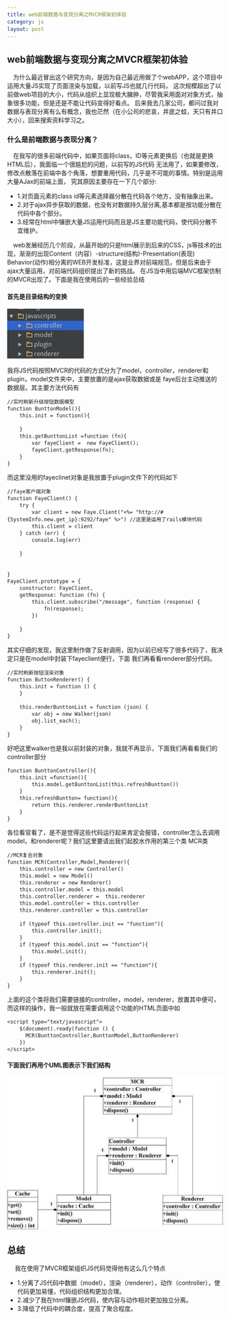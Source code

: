 ```yaml
---
title: web前端数据与变现分离之MVCR框架初体验
category: js
layout: post
---
```

## web前端数据与变现分离之MVCR框架初体验

&emsp;为什么最近冒出这个研究方向，是因为自己最近用做了个webAPP，这个项目中运用大量JS实现了页面渲染与加载，以前写JS也就几行代码，
这次规模超出了以前做web项目的大小，代码从组织上显现极大臃肿，尽管我采用面对对象方式，抽象很多功能，但是还是不能让代码变得好看点。
后来我去几家公司，都问过我对数据与表现分离有么有概念，我也茫然（在小公司的悲哀，井底之蛙，天只有井口大小），回来搜索资料学习之。

### 什么是前端数据与表现分离？
&emsp;在我写的很多前端代码中，如果页面将class，ID等元素更换后（也就是更换HTML后），我面临一个很尴尬的问题，以前写的JS代码
无法用了，如果要修改，修改点散落在前端中各个角落，想要重用代码，几乎是不可能的事情。特别是运用大量AJax的前端上面，
究其原因主要存在一下几个部分:

*  1.对页面元素的class id等元素选择器分散在代码各个地方，没有抽象出来。
*  2.对于ajax异步获取的数据，也没有对数据持久层分离,基本都是按功能分散在代码中各个部分。
*  3.经常在html中镶嵌大量JS运用代码而且是JS主要功能代码，使代码分散不宜维护。

&emsp;web发展经历几个阶段，从最开始的只是html展示到后来的CSS，js等技术的出现，渐渐的出现Content（内容）-structure(结构)-Presentation(表现)
Behavior(动作)相分离的WEB开发标准，这是业界对前端规范，但是后来由于ajax大量运用，对前端代码组织提出了新的挑战。
在JS当中用后端MVC框架仿制的MVCR出现了。下面是我在使用后的一些经验总结 <br/>

#### 首先是目录结构的变换</br>

<img src="/publics/images/blog_images/codestructure.jpg"></img>

我将JS代码按照MVCR的代码的方式分为了model，controller，renderer和plugin，model文件夹中，主要放置的是ajax获取数据或是
faye后台主动推送的数据层。其主要方法代码有

    //实时刷新升级按钮数据模型
    function BunttonModel(){
        this.init = function(){

        }
        this.getBunttonList =function (fn){
            var fayeClient =  new FayeClient();
            fayeClient.getResponse(fn);
        }
    }

而这里没用的fayeclinet对象是我放置于plugin文件下的代码如下

    //faye客户端对象
    function FayeClient() {
        try {
            var client = new Faye.Client("<%= "http://#{SystemInfo.new.get_ip}:9292/faye" %>") //这里是运用了rails模块代码
            this.client = client
        } catch (err) {
            console.log(err)

        }


    }
    FayeClient.prototype = {
        constructor: FayeClient,
        getResponse: function (fn) {
            this.client.subscribe("/message", function (response) {
                fn(response);
            })

        }
    }

其实仔细的发现，我这里制作做了反射调用，因为以前已经写了很多代码了，我决定只是在model中封装下fayeclient便行，下面
我们再看看renderer部分代码。

    //实时刷新按钮渲染对象
    function ButtonRenderer() {
        this.init = function () {
        }

        this.renderBunttonList = function (json) {
            var obj = new Walker(json)
            obj.list_each();
        }
    }

 好吧这里walker也是我以前封装的对象，我就不再显示，下面我们再看看我们的controller部分

    function BunttonController(){
        this.init =function(){
            this.model.getBunttonList(this.refreshBuntton())
        }
        this.refreshBuntton= function(){
            return this.renderer.renderBunttonList
        }
    }

各位看官看了，是不是觉得这些代码运行起来肯定会报错，controller怎么去调用model，和renderer呢？我们这里要请出我们起胶水作用的第三个类
MCR类

    //MCR复合对象
    function MCR(Controller,Model,Renderer){
        this.controller = new Controller()
        this.model = new Model()
        this.renderer = new Renderer()
        this.controller.model = this.model
        this.controller.renderer =  this.renderer
        this.model.controller = this.controller
        this.renderer.controller = this.controller

        if (typeof this.controller.init == "function"){
            this.controller.init();
        }
        if (typeof this.model.init == "function"){
            this.model.init();
        }
        if (typeof this.renderer.init == "function"){
            this.renderer.init();
        }
    }

上面的这个类将我们需要链接的controller，model，renderer，放置其中便可，而这样的操作，我一般就放在需要调用这个功能的HTML页面中如

    <script type="text/javascript">
        $(document).ready(function () {
          MCR(BunttonController,BunttonModel,ButtonRenderer)
        })
    </script>
#### 下面我们再用个UML图表示下我们结构

<img src="/publics/images/blog_images/JSUML.jpg"></img>

## 总结

&emsp; 我在使用了MVCR框架组织JS代码觉得他有这么几个特点

* 1.分离了JS代码中数据（model），渲染（renderer），动作（controller），使代码更加易懂，代码组织结构更加合理。
* 2.减少了我在html镶嵌JS代码，使内容与动作相对更加独立分离。
* 3.降低了代码中的耦合度，提高了聚合程度。
